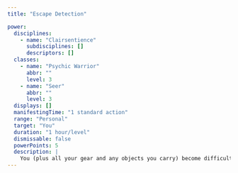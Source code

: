 ```yaml
---
title: "Escape Detection"

power:
  disciplines:
    - name: "Clairsentience"
      subdisciplines: []
      descriptors: []
  classes:
    - name: "Psychic Warrior"
      abbr: ""
      level: 3
    - name: "Seer"
      abbr: ""
      level: 3
  displays: []
  manifestingTime: "1 standard action"
  range: "Personal"
  target: "You"
  duration: "1 hour/level"
  dismissable: false
  powerPoints: 5
  description: |
    You (plus all your gear and any objects you carry) become difficult to detect by clairsentience powers such as clairvoyant sense, remote viewing, and psionic true seeing. If a clairsentience power or similar effect is attempted against you, the manifester of the power must succeed on a manifester level check (1d20 + manifester level, or caster level if the opponent is not a manifester) against a DC of 13 + your manifester level (maximum +10).
---
```

